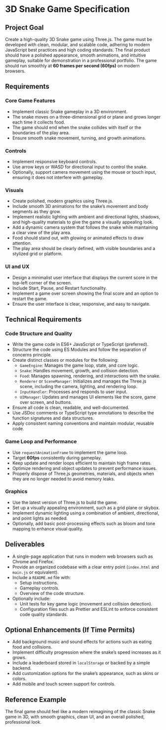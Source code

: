 # 3D Snake Game Specification

## Project Goal
Create a high-quality 3D Snake game using Three.js. The game must be developed with clean, modular, and scalable code, adhering to modern JavaScript best practices and high coding standards. The final product should have a polished appearance, smooth animations, and intuitive gameplay, suitable for demonstration in a professional portfolio. The game should run smoothly at **60 frames per second (60fps)** on modern browsers.

## Requirements

### Core Game Features
- Implement classic Snake gameplay in a 3D environment.
- The snake moves on a three-dimensional grid or plane and grows longer each time it collects food.
- The game should end when the snake collides with itself or the boundaries of the play area.
- Ensure smooth snake movement, turning, and growth animations.

### Controls
- Implement responsive keyboard controls.
- Use arrow keys or WASD for directional input to control the snake.
- Optionally, support camera movement using the mouse or touch input, ensuring it does not interfere with gameplay.

### Visuals
- Create polished, modern graphics using Three.js.
- Include smooth 3D animations for the snake’s movement and body segments as they grow.
- Implement realistic lighting with ambient and directional lights, shadows, and high-quality materials to give the game a visually appealing look.
- Add a dynamic camera system that follows the snake while maintaining a clear view of the play area.
- Food should stand out, with glowing or animated effects to draw attention.
- The play area should be clearly defined, with visible boundaries and a stylized grid or platform.

### UI and UX
- Design a minimalist user interface that displays the current score in the top-left corner of the screen.
- Include Start, Pause, and Restart functionality.
- Implement a game over screen showing the final score and an option to restart the game.
- Ensure the user interface is clear, responsive, and easy to navigate.

## Technical Requirements

### Code Structure and Quality
- Write the game code in ES6+ JavaScript or TypeScript (preferred).
- Structure the code using ES Modules and follow the separation of concerns principle.
- Create distinct classes or modules for the following:
  - `GameEngine`: Manages the game loop, state, and core logic.
  - `Snake`: Handles movement, growth, and collision detection.
  - `Food`: Manages spawning, rendering, and interactions with the snake.
  - `Renderer` or `SceneManager`: Initializes and manages the Three.js scene, including the camera, lighting, and rendering loop.
  - `InputHandler`: Processes and responds to user input.
  - `UIManager`: Updates and manages UI elements like the score, game over screen, and buttons.
- Ensure all code is clean, readable, and well-documented.
- Use JSDoc comments or TypeScript type annotations to describe the function signatures and data structures.
- Apply consistent naming conventions and maintain modular, reusable code.

### Game Loop and Performance
- Use `requestAnimationFrame` to implement the game loop.
- Target **60fps** consistently during gameplay.
- Keep update and render loops efficient to maintain high frame rates.
- Optimize rendering and object updates to prevent performance issues.
- Properly dispose of Three.js geometries, materials, and objects when they are no longer needed to avoid memory leaks.

### Graphics
- Use the latest version of Three.js to build the game.
- Set up a visually appealing environment, such as a grid plane or skybox.
- Implement dynamic lighting using a combination of ambient, directional, and point lights as needed.
- Optionally, add basic post-processing effects such as bloom and tone mapping to enhance visual quality.

## Deliverables
- A single-page application that runs in modern web browsers such as Chrome and Firefox.
- Provide an organized codebase with a clear entry point (`index.html` and `main.js` or equivalent).
- Include a `README.md` file with:
  - Setup instructions.
  - Gameplay controls.
  - Overview of the code structure.
- Optionally include:
  - Unit tests for key game logic (movement and collision detection).
  - Configuration files such as Prettier and ESLint to enforce consistent code quality standards.

## Optional Enhancements (If Time Permits)
- Add background music and sound effects for actions such as eating food and collisions.
- Implement difficulty progression where the snake’s speed increases as it grows.
- Include a leaderboard stored in `localStorage` or backed by a simple backend.
- Add customization options for the snake’s appearance, such as skins or colors.
- Add mobile and touch screen support for controls.

## Reference Example
The final game should feel like a modern reimagining of the classic Snake game in 3D, with smooth graphics, clean UI, and an overall polished, professional look.
